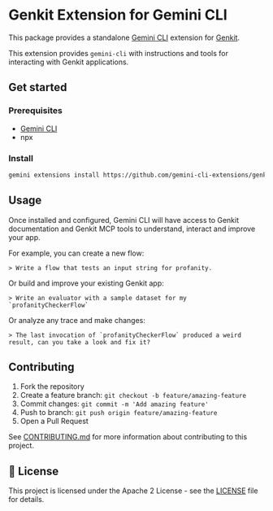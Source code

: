 # Genkit Extension for Gemini CLI

This package provides a standalone [Gemini CLI](https://github.com/google-gemini/gemini-cli) extension for [Genkit](https://genkit.dev).

This extension provides `gemini-cli` with instructions and tools for interacting with Genkit applications.

## Get started

### Prerequisites
- [Gemini CLI](https://github.com/google-gemini/gemini-cli)
- npx

### Install
```bash
gemini extensions install https://github.com/gemini-cli-extensions/genkit
```

## Usage

Once installed and configured, Gemini CLI will have access to Genkit documentation and Genkit MCP tools to understand, interact and improve your app.

For example, you can create a new flow:

```shell
> Write a flow that tests an input string for profanity.
```

Or build and improve your existing Genkit app:

```shell
> Write an evaluator with a sample dataset for my `profanityCheckerFlow`
```

Or analyze any trace and make changes:

```
> The last invocation of `profanityCheckerFlow` produced a weird result, can you take a look and fix it?
```

## Contributing

1. Fork the repository
2. Create a feature branch: `git checkout -b feature/amazing-feature`
3. Commit changes: `git commit -m 'Add amazing feature'`
4. Push to branch: `git push origin feature/amazing-feature`
5. Open a Pull Request

See [CONTRIBUTING.md](docs/contributing.md) for more information about contributing to this project.

## 📄 License

This project is licensed under the Apache 2 License - see the [LICENSE](LICENSE) file for details.
